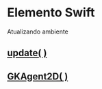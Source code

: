 # Elemento Swift

Atualizando ambiente

## [update( )](https://github.com/ghsumiyasu/Swift/blob/main/README-GKEntity-Update-br-pt.md)
## [GKAgent2D( )](https://github.com/ghsumiyasu/Swift/blob/main/README-Swift-GKAgent2D-br-pt.md)
